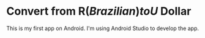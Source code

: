 # Convert from R$(Brazilian) to U$ Dollar

This is my first app on Android. I'm using Android Studio to develop the app.
